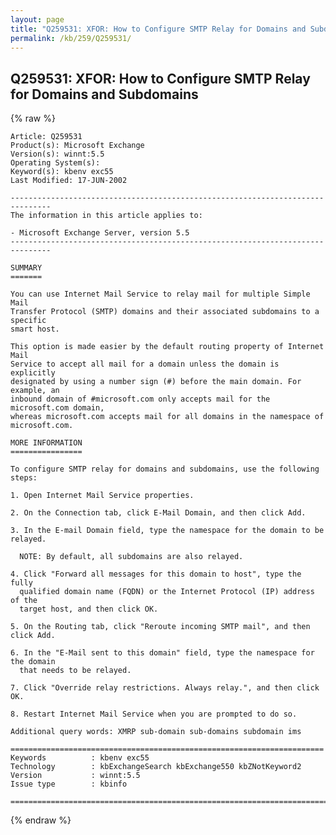 ```yaml
---
layout: page
title: "Q259531: XFOR: How to Configure SMTP Relay for Domains and Subdomains"
permalink: /kb/259/Q259531/
---
```


## Q259531: XFOR: How to Configure SMTP Relay for Domains and Subdomains

{% raw %}

	Article: Q259531
	Product(s): Microsoft Exchange
	Version(s): winnt:5.5
	Operating System(s): 
	Keyword(s): kbenv exc55
	Last Modified: 17-JUN-2002
	
	-------------------------------------------------------------------------------
	The information in this article applies to:
	
	- Microsoft Exchange Server, version 5.5 
	-------------------------------------------------------------------------------
	
	SUMMARY
	=======
	
	You can use Internet Mail Service to relay mail for multiple Simple Mail
	Transfer Protocol (SMTP) domains and their associated subdomains to a specific
	smart host.
	
	This option is made easier by the default routing property of Internet Mail
	Service to accept all mail for a domain unless the domain is explicitly
	designated by using a number sign (#) before the main domain. For example, an
	inbound domain of #microsoft.com only accepts mail for the microsoft.com domain,
	whereas microsoft.com accepts mail for all domains in the namespace of
	microsoft.com.
	
	MORE INFORMATION
	================
	
	To configure SMTP relay for domains and subdomains, use the following steps:
	
	1. Open Internet Mail Service properties.
	
	2. On the Connection tab, click E-Mail Domain, and then click Add.
	
	3. In the E-mail Domain field, type the namespace for the domain to be relayed.
	
	  NOTE: By default, all subdomains are also relayed.
	
	4. Click "Forward all messages for this domain to host", type the fully
	  qualified domain name (FQDN) or the Internet Protocol (IP) address of the
	  target host, and then click OK.
	
	5. On the Routing tab, click "Reroute incoming SMTP mail", and then click Add.
	
	6. In the "E-Mail sent to this domain" field, type the namespace for the domain
	  that needs to be relayed.
	
	7. Click "Override relay restrictions. Always relay.", and then click OK.
	
	8. Restart Internet Mail Service when you are prompted to do so.
	
	Additional query words: XMRP sub-domain sub-domains subdomain ims
	
	======================================================================
	Keywords          : kbenv exc55 
	Technology        : kbExchangeSearch kbExchange550 kbZNotKeyword2
	Version           : winnt:5.5
	Issue type        : kbinfo
	
	=============================================================================
	

{% endraw %}

